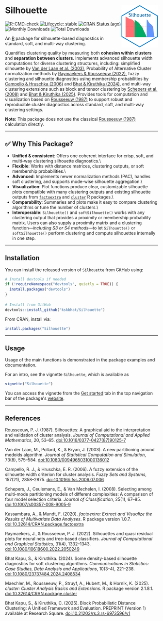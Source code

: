 # Silhouette <a href="https://kskbhat.github.io/Silhouette/"><img src="man/figures/logo.png" alt="Silhouette website" align="right" height="139"/></a>

<!-- badges: start -->

[![R-CMD-check](https://github.com/kskbhat/Silhouette/actions/workflows/R-CMD-check.yaml/badge.svg)](https://github.com/kskbhat/Silhouette/actions/workflows/R-CMD-check.yaml) [![Lifecycle: stable](https://img.shields.io/badge/lifecycle-stable-brightgreen.svg)](https://lifecycle.r-lib.org/articles/stages.html) [![CRAN Status (ago)](https://www.r-pkg.org/badges/version-ago/Silhouette)](https://cran.r-project.org/package=Silhouette) ![Monthly Downloads](https://cranlogs.r-pkg.org/badges/Silhouette) ![Total Downloads](https://cranlogs.r-pkg.org/badges/grand-total/Silhouette) <!--
[![CRAN Status](https://www.r-pkg.org/badges/version/Silhouette)](https://CRAN.R-project.org/package=Silhouette)
[![CRAN Downloads](https://cranlogs.r-pkg.org/badges/grand-total/Silhouette)](https://cran.r-project.org/package=Silhouette)
[![DOI](https://img.shields.io/badge/DOI-10.32614%2FCRAN.package.Silhouette-blue.svg)](https://doi.org/10.32614/CRAN.package.Silhouette)
[![R-hub](https://github.com/kskbhat/Silhouette/actions/workflows/rhub.yaml/badge.svg)](https://github.com/kskbhat/Silhouette/actions/workflows/rhub.yaml)
[![pages-build-deployment](https://github.com/kskbhat/Silhouette/actions/workflows/pages/pages-build-deployment/badge.svg)](https://github.com/kskbhat/Silhouette/actions/workflows/pages/pages-build-deployment)
-->

<!-- badges: end -->

An [R](https://www.r-project.org/) package for silhouette-based diagnostics in standard, soft, and multi-way clustering.

Quantifies clustering quality by measuring both **cohesion within clusters** and **separation between clusters**. Implements advanced silhouette width computations for diverse clustering structures, including: simplified silhouette by [Van der Laan et al. (2003)](https://doi.org/10.1080/0094965031000136012), Probability of Alternative Cluster normalization methods by [Raymaekers & Rousseeuw (2022)](https://doi.org/10.1080/10618600.2022.2050249), fuzzy clustering and silhouette diagnostics using membership probabilities by [Campello & Hruschka (2006)](https://doi.org/10.1016/j.fss.2006.07.006) and [Bhat & Kiruthika (2024)](https://doi.org/10.1080/23737484.2024.2408534), and multi-way clustering extensions such as block and tensor clustering by [Schepers et al. (2008)](https://doi.org/10.1007/s00357-008-9005-9) and [Bhat & Kiruthika (2025)](https://doi.org/10.21203/rs.3.rs-6973596/v1). Provides tools for computation and visualization based on [Rousseeuw (1987)](https://doi.org/10.1016/0377-0427(87)90125-7) to support robust and reproducible cluster diagnostics across standard, soft, and multi-way clustering settings.

**Note:** This package does not use the classical [Rousseeuw (1987)](https://doi.org/10.1016/0377-0427(87)90125-7) calculation directly.

------------------------------------------------------------------------

## ✅ Why This Package?

-   **Unified & consistent**: Offers one coherent interface for crisp, soft, and multi-way clustering silhouette diagnostics.\
-   **Flexible**: Works with distance matrices, clustering outputs, or soft membership probabilities.\
-   **Advanced**: Implements newer normalization methods (PAC), handles soft clustering, and supports mode-wise silhouette aggregation.\
-   **Visualization**: Plot functions produce clear, customizable silhouette plots compatible with many clustering outputs and existing silhouette outputs from [`factoextra`](https://doi.org/10.32614/CRAN.package.factoextra) and [`cluster`](https://doi.org/10.32614/CRAN.package.cluster) R packages.\
-   **Comparability**: Summaries and plots make it easy to compare clustering algorithms or tune the number of clusters.\
-   **Interoperable**: `Silhouette()` and `softSilhouette()` works with any clustering output that provides a proximity or membership probability matrix. Users can also supply a proximity matrix and a clustering function—*including S3 or S4 methods*—to let `Silhouette()` or `softSilhouette()` perform clustering and compute silhouettes internally in one step.

------------------------------------------------------------------------

## Installation

You can install the released version of `Silhouette` from GitHub using:

``` r
# Install devtools if needed
if (!requireNamespace("devtools", quietly = TRUE)) {
  install.packages("devtools")
}

# Install from GitHub
devtools::install_github("kskbhat/Silhouette")
```

From CRAN, install via:

``` r
install.packages("Silhouette")
```

------------------------------------------------------------------------

## Usage

Usage of the main functions is demonstrated in the package examples and documentation.

For an intro, see the vignette `Silhouette`, which is available as

``` r
vignette("Silhouette")
```

You can access the vignette from the [Get started](https://kskbhat.github.io/Silhouette/articles/Silhouette.html) tab in the top navigation bar of the package's [website](https://kskbhat.github.io/Silhouette/).

------------------------------------------------------------------------

## References

Rousseeuw, P. J. (1987). Silhouettes: A graphical aid to the interpretation and validation of cluster analysis. *Journal of Computational and Applied Mathematics*, 20, 53–65. [doi:10.1016/0377-0427(87)90125-7](https://doi.org/10.1016/0377-0427(87)90125-7)

Van der Laan, M., Pollard, K., & Bryan, J. (2003). A new partitioning around medoids algorithm. *Journal of Statistical Computation and Simulation*, 73(8), 575–584. [doi:10.1080/0094965031000136012](https://doi.org/10.1080/0094965031000136012)

Campello, R. J., & Hruschka, E. R. (2006). A fuzzy extension of the silhouette width criterion for cluster analysis. *Fuzzy Sets and Systems*, 157(21), 2858–2875. [doi:10.1016/j.fss.2006.07.006](https://doi.org/10.1016/j.fss.2006.07.006)

Schepers, J., Ceulemans, E., & Van Mechelen, I. (2008). Selecting among multi-mode partitioning models of different complexities: A comparison of four model selection criteria. *Journal of Classification*, 25(1), 67–85. [doi:10.1007/s00357-008-9005-9](https://doi.org/10.1007/s00357-008-9005-9)

Kassambara, A., & Mundt, F. (2020). *factoextra: Extract and Visualize the Results of Multivariate Data Analyses*. R package version 1.0.7. [doi:10.32614/CRAN.package.factoextra](https://doi.org/10.32614/CRAN.package.factoextra)

Raymaekers, J., & Rousseeuw, P. J. (2022). Silhouettes and quasi residual plots for neural nets and tree-based classifiers. *Journal of Computational and Graphical Statistics*, 31(4), 1332–1343. [doi:10.1080/10618600.2022.2050249](https://doi.org/10.1080/10618600.2022.2050249)

Bhat Kapu, S., & Kiruthika. (2024). Some density-based silhouette diagnostics for soft clustering algorithms. *Communications in Statistics: Case Studies, Data Analysis and Applications*, 10(3–4), 221–238. [doi:10.1080/23737484.2024.2408534](https://doi.org/10.1080/23737484.2024.2408534)

Maechler, M., Rousseeuw, P., Struyf, A., Hubert, M., & Hornik, K. (2025). *cluster: Cluster Analysis Basics and Extensions*. R package version 2.1.8.1. [doi:10.32614/CRAN.package.cluster](https://doi.org/10.32614/CRAN.package.cluster)

Bhat Kapu, S., & Kiruthika, C. (2025). Block Probabilistic Distance Clustering: A Unified Framework and Evaluation. PREPRINT (Version 1) available at Research Square. [doi:10.21203/rs.3.rs-6973596/v1](https://doi.org/10.21203/rs.3.rs-6973596/v1)
